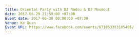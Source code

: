 ```yaml
---
title: Oriental Party with DJ Radou & DJ Moumout
date: 2017-06-29 21:59:00 +07:00
Event date: 2017-06-30 00:00:00 +07:00
Venue: Ke Quan
Event URL: https://www.facebook.com/events/671053363105405/
---
```


